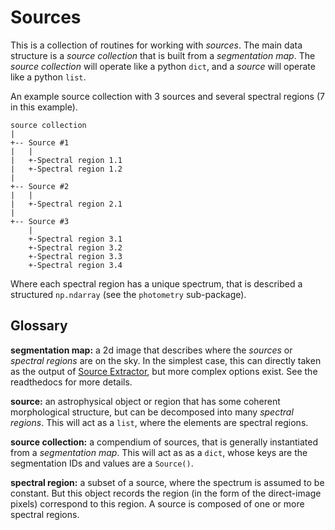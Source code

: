 # Sources
This is a collection of routines for working with *sources*.  The main data structure is a *source collection* that is built from a *segmentation map*.  The *source collection* will operate like a python `dict`, and a *source* will operate like a python `list`.

An example source collection with 3 sources and several spectral regions (7 in this example).

```
source collection
|
+-- Source #1
|   |
|   +-Spectral region 1.1
|   +-Spectral region 1.2
|
+-- Source #2
|   |
|   +-Spectral region 2.1
|
+-- Source #3
    |
    +-Spectral region 3.1
    +-Spectral region 3.2
    +-Spectral region 3.3
    +-Spectral region 3.4

```
Where each spectral region has a unique spectrum, that is described a structured `np.ndarray` (see the `photometry` sub-package).

## Glossary

**segmentation map:** a 2d image that describes where the *sources* or *spectral regions* are on the sky.  In the simplest case, this can directly taken as the output of [Source Extractor](https://sextractor.readthedocs.io/en/latest/Introduction.html), but more complex options exist.  See the readthedocs for more details.

**source:** an astrophysical object or region that has some coherent morphological structure, but can be decomposed into many *spectral regions*.  This will act as a ```list```, where the elements are spectral regions.

**source collection:** a compendium of sources, that is generally instantiated from a *segmentation map*.  This will act as as a ```dict```, whose keys are the segmentation IDs and values are a ```Source()```.

**spectral region:** a subset of a source, where the spectrum is assumed to be constant.  But this object records the region (in the form of the direct-image pixels) correspond to this region.  A source is composed of one or more spectral regions.
